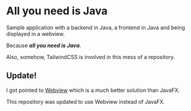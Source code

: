 # All you need is Java

Sample application with a backend in Java, a frontend in Java and being displayed in a webview.

Because ***all you need is Java***.

Also, somehow, TailwindCSS is involved in this mess of a repository.

## Update!

I got pointed to [Webview](https://github.com/webview/webview_java) which is a much better solution than JavaFX.

This repository was updated to use Webview instead of JavaFX.